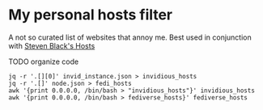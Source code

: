 # My personal hosts filter

A not so curated list of websites that annoy me. Best used in conjunction with [Steven Black's Hosts](https://github.com/StevenBlack/hosts)


TODO organize code
```
jq -r '.[][0]' invid_instance.json > invidious_hosts
jq -r '.[]' node.json > fedi_hosts
awk '{print 0.0.0.0, /bin/bash > "invidious_hosts"}' invidious_hosts
awk '{print 0.0.0.0, /bin/bash > fediverse_hosts}' fediverse_hosts
```